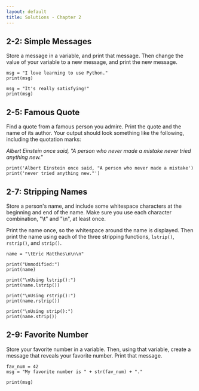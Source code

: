 ```yaml
---
layout: default
title: Solutions - Chapter 2
---
```


2-2: Simple Messages
---

Store a message in a variable, and print that message. Then change the value of your variable to a new message, and print the new message.

    msg = "I love learning to use Python."
    print(msg)

    msg = "It's really satisfying!"
    print(msg)

2-5: Famous Quote
---

Find a quote from a famous person you admire. Print the quote and the name of its author. Your output should look something like the following, including the quotation marks:

*Albert Einstein once said, "A person who never made a mistake never tried anything new."*

    print('Albert Einstein once said, "A person who never made a mistake')
    print('never tried anything new."')

2-7: Stripping Names
---

Store a person's name, and include some whitespace characters at the beginning and end of the name. Make sure you use each character combination, "\t" and "\n", at least once.

Print the name once, so the whitespace around the name is displayed. Then print the name using each of the three stripping functions, `lstrip()`, `rstrip()`, and `strip()`.

    name = "\tEric Matthes\n\n\n"

    print("Unmodified:")
    print(name)

    print("\nUsing lstrip():")
    print(name.lstrip())

    print("\nUsing rstrip():")
    print(name.rstrip())

    print("\nUsing strip():")
    print(name.strip())

2-9: Favorite Number
---

Store your favorite number in a variable. Then, using that variable, create a message that reveals your favorite number. Print that message.

    fav_num = 42
    msg = "My favorite number is " + str(fav_num) + "."

    print(msg)